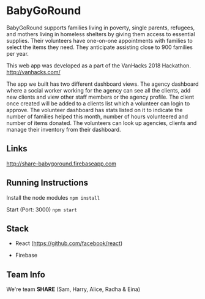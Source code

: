 # BabyGoRound

BabyGoRound supports families living in poverty, single parents, refugees, and mothers living in homeless shelters by giving them access to essential supplies. Their volunteers have one-on-one appointments with families to select the items they need. They anticipate assisting close to 900 families per year. 

This web app was developed as a part of the VanHacks 2018 Hackathon.
http://vanhacks.com/

The app we built has two different dashboard views. The agency dashboard where a social worker working for the agency can see all the clients, add new clients and view other staff members or the agency profile. The client once created will be added to a clients list which a volunteer can login to approve. The volunteer dashboard has stats listed on it to indicate the number of families helped this month, number of hours volunteered and number of items donated. The volunteers can look up agencies, clients and manage their inventory from their dashboard. 

## Links

http://share-babygoround.firebaseapp.com

## Running Instructions

Install the node modules
`npm install`

Start (Port: 3000)
`npm start`

## Stack

* React
  (https://github.com/facebook/react)

* Firebase

## Team Info
We're team **SHARE** (Sam, Harry, Alice, Radha & Eina) 
